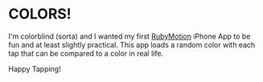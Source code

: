 # COLORS!

I'm colorblind (sorta) and I wanted my first [RubyMotion](http://rubymotion.com/ "RubyMotion - Ruby for iOS") iPhone App to be fun and at least slightly practical. This app loads a random color with each tap that can be compared to a color in real life.

Happy Tapping!

